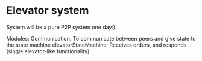 # Elevator system

System will be a pure P2P system one day:) 

Modules:
Communication: To communicate between peers and give state to the state machine
elevatorStateMachine: Receives orders, and responds (single elevator-like functionality)
